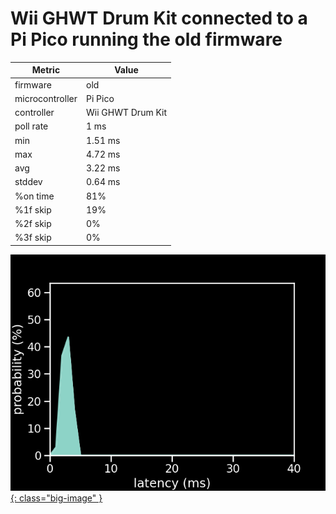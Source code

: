 # Wii GHWT Drum Kit connected to a Pi Pico running the old firmware

| Metric          | Value             |
| --------------- | ----------------- |
| firmware        | old               |
| microcontroller | Pi Pico           |
| controller      | Wii GHWT Drum Kit |
| poll rate       | 1 ms              |
| min             | 1.51 ms           |
| max             | 4.72 ms           |
| avg             | 3.22 ms           |
| stddev          | 0.64 ms           |
| %on time        | 81%               |
| %1f skip        | 19%               |
| %2f skip        | 0%                |
| %3f skip        | 0%                |

[![Graph](../../assets/images/results/ardwiino_wt_drums.png){: class="big-image" }](../../assets/images/results/ardwiino_wt_drums.png)
